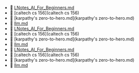 * 📄 [LNotes_AI_For_Beginners.md](LNotes_AI_For_Beginners.md)
* 📂 [caltech cs 156](caltech cs 156)
* 📄 [karpathy's zero-to-hero.md](karpathy's zero-to-hero.md)
* 📄 [llm.md](llm.md)
* 📄 [LNotes_AI_For_Beginners.md](LNotes_AI_For_Beginners.md)
* 📂 [caltech cs 156](caltech cs 156)
* 📄 [karpathy's zero-to-hero.md](karpathy's zero-to-hero.md)
* 📄 [llm.md](llm.md)
* 📄 [LNotes_AI_For_Beginners.md](LNotes_AI_For_Beginners.md)
* 📂 [caltech cs 156](caltech cs 156)
* 📄 [karpathy's zero-to-hero.md](karpathy's zero-to-hero.md)
* 📄 [llm.md](llm.md)
